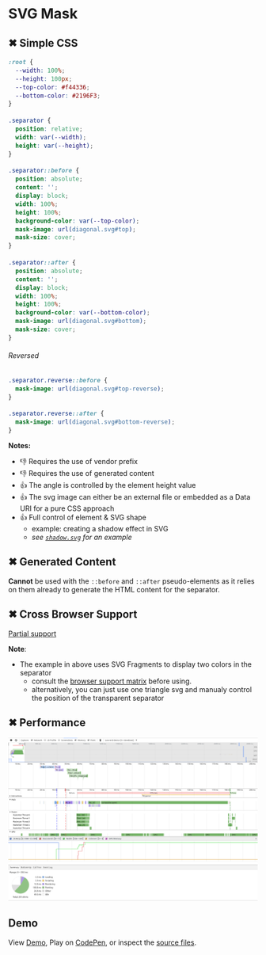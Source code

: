 # SVG Mask

## ✖ Simple CSS

```css
:root {
  --width: 100%;
  --height: 100px;
  --top-color: #f44336;
  --bottom-color: #2196F3;
}

.separator {
  position: relative;
  width: var(--width);
  height: var(--height);
}

.separator::before {
  position: absolute;
  content: '';
  display: block;
  width: 100%;
  height: 100%;
  background-color: var(--top-color);
  mask-image: url(diagonal.svg#top);
  mask-size: cover;
}

.separator::after {
  position: absolute;
  content: '';
  display: block;
  width: 100%;
  height: 100%;
  background-color: var(--bottom-color);
  mask-image: url(diagonal.svg#bottom);
  mask-size: cover;
}
```

###### Reversed

```css
.separator.reverse::before {
  mask-image: url(diagonal.svg#top-reverse);
}

.separator.reverse::after {
  mask-image: url(diagonal.svg#bottom-reverse);
}
```

**Notes:**

- 👎 Requires the use of vendor prefix
- 👎 Requires the use of generated content
- 👍 The angle is controlled by the element height value
- 👍 The svg image can either be an external file or embedded as a Data URI for a pure CSS approach
- 👍 Full control of element & SVG shape
  - example: creating a shadow effect in SVG
  - _see [`shadow.svg`](shadow.svg) for an example_

## ✖ Generated Content

**Cannot** be used with the `::before` and `::after` pseudo-elements as it relies on them already to generate the HTML content for the separator.

## ✖ Cross Browser Support

[Partial support](http://caniuse.com/#feat=css-masks)

**Note**:
- The example in above uses SVG Fragments to display two colors in the separator
  - consult the [browser support matrix](http://caniuse.com/#feat=svg-fragment) before using.
  - alternatively, you can just use one triangle svg and manualy control the position of the transparent separator

## ✖ Performance

![](performance.png)

## Demo

View [Demo][demo], Play on [CodePen][pen], or inspect the [source files](index.html).

[demo]: https://raw.githack.com/ahmadnassri/css-diagonal-separators/master/svg-mask/index.html
[pen]: http://codepen.io/ahmadnassri/pen/LbKreW
